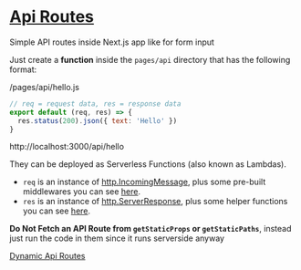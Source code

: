 # [Api Routes](https://nextjs.org/docs/api-routes/dynamic-api-routes)

Simple API routes inside Next.js app like for form input 

Just create a **function** inside the `pages/api` directory that has the following format:

/pages/api/hello.js

```js
// req = request data, res = response data
export default (req, res) => {
  res.status(200).json({ text: 'Hello' })
}
```

http://localhost:3000/api/hello

They can be deployed as Serverless Functions (also known as Lambdas).

- `req` is an instance of [http.IncomingMessage](https://nodejs.org/api/http.html#http_class_http_incomingmessage), plus some pre-built middlewares you can see [here](https://nextjs.org/docs/api-routes/api-middlewares).
- `res` is an instance of [http.ServerResponse](https://nodejs.org/api/http.html#http_class_http_serverresponse), plus some helper functions you can see [here](https://nextjs.org/docs/api-routes/response-helpers).

**Do Not Fetch an API Route from `getStaticProps` or `getStaticPaths`**, instead just run the code in them since it runs serverside anyway

[Dynamic Api Routes](https://nextjs.org/docs/api-routes/dynamic-api-routes)